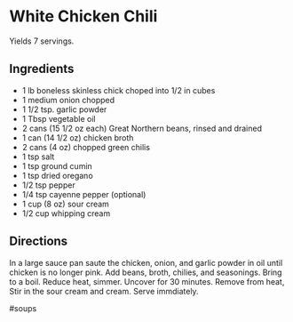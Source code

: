 # White Chicken Chili

Yields 7 servings.

## Ingredients

* 1 lb boneless skinless chick choped into 1/2 in cubes
* 1 medium onion chopped
* 1 1/2 tsp. garlic powder
* 1 Tbsp vegetable oil
* 2 cans (15 1/2 oz each) Great Northern beans, rinsed and drained
* 1 can (14 1/2 oz) chicken broth
* 2 cans (4 oz) chopped green chilis
* 1 tsp salt
* 1 tsp ground cumin
* 1 tsp dried oregano
* 1/2 tsp pepper
* 1/4 tsp cayenne pepper (optional)
* 1 cup (8 oz) sour cream
* 1/2 cup whipping cream

## Directions

In a large sauce pan saute the chicken, onion, and garlic powder in oil until chicken is no longer pink.  Add beans, broth, chilies, and seasonings.  Bring to a boil.  Reduce heat, simmer.  Uncover for 30 minutes.  Remove from heat, Stir in the sour cream and cream.  Serve immdiately. 

#soups
